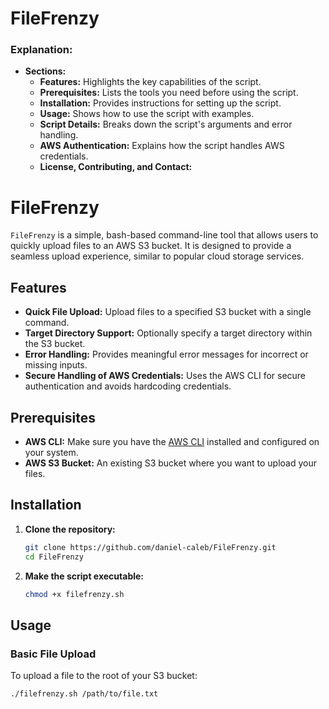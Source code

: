 # FileFrenzy

### Explanation:

- **Sections:**
  - **Features:** Highlights the key capabilities of the script.
  - **Prerequisites:** Lists the tools you need before using the script.
  - **Installation:** Provides instructions for setting up the script.
  - **Usage:** Shows how to use the script with examples.
  - **Script Details:** Breaks down the script's arguments and error handling.
  - **AWS Authentication:** Explains how the script handles AWS credentials.
  - **License, Contributing, and Contact:** 

# FileFrenzy

`FileFrenzy` is a simple, bash-based command-line tool that allows users to quickly upload files to an AWS S3 bucket. It is designed to provide a seamless upload experience, similar to popular cloud storage services.

## Features

- **Quick File Upload:** Upload files to a specified S3 bucket with a single command.
- **Target Directory Support:** Optionally specify a target directory within the S3 bucket.
- **Error Handling:** Provides meaningful error messages for incorrect or missing inputs.
- **Secure Handling of AWS Credentials:** Uses the AWS CLI for secure authentication and avoids hardcoding credentials.

## Prerequisites

- **AWS CLI:** Make sure you have the [AWS CLI](https://aws.amazon.com/cli/) installed and configured on your system.
- **AWS S3 Bucket:** An existing S3 bucket where you want to upload your files.

## Installation

1. **Clone the repository:**
    ```bash
    git clone https://github.com/daniel-caleb/FileFrenzy.git
    cd FileFrenzy
    ```

2. **Make the script executable:**
    ```bash
    chmod +x filefrenzy.sh
    ```

## Usage

### Basic File Upload

To upload a file to the root of your S3 bucket:

```bash
./filefrenzy.sh /path/to/file.txt


